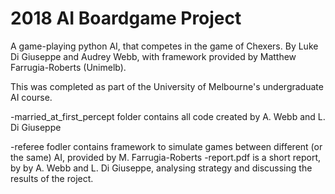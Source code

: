 # 2018 AI Boardgame Project
A game-playing python AI, that competes in the game of Chexers. By Luke Di Giuseppe and Audrey Webb, with framework provided by Matthew Farrugia-Roberts (Unimelb).

This was completed as part of the University of Melbourne's undergraduate AI course.

-married_at_first_percept folder contains all code created by A. Webb and L. Di Giuseppe

-referee fodler contains framework to simulate games between different (or the same) AI, provided by M. Farrugia-Roberts
-report.pdf is a short report, by by A. Webb and L. Di Giuseppe, analysing strategy and discussing the results of the roject.

